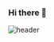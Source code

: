 ### Hi there 👋
![header](https://capsule-render.vercel.app/api?type=waving&color=auto&height=300&section=header&text=좋아서%20하는%20개발&fontSize=90)
<!--
**hyemingwaylikesdev/hyemingwaylikesdev** is a ✨ _special_ ✨ repository because its `README.md` (this file) appears on your GitHub profile.

Here are some ideas to get you started:

- 🔭 I’m currently working on ...
- 🌱 I’m currently learning ...
- 👯 I’m looking to collaborate on ...
- 🤔 I’m looking for help with ...
- 💬 Ask me about ...
- 📫 How to reach me: ...
- 😄 Pronouns: ...
- ⚡ Fun fact: ...
-->
